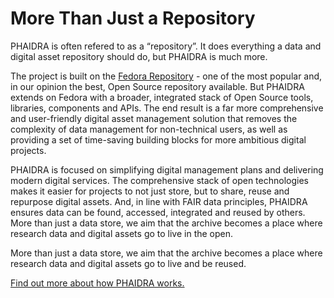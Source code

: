 # More Than Just a Repository

PHAIDRA is often refered to as a “repository”. It does everything a data and digital asset repository should do, but PHAIDRA is much more.

The project is built on the [Fedora Repository](https://fedora.lyrasis.org/) - one of the most popular and, in our opinion the best, Open Source repository available. But PHAIDRA extends on Fedora with a broader, integrated stack of Open Source tools, libraries, components and APIs. The end result is a far more comprehensive and user-friendly digital asset management solution that removes the complexity of data management for non-technical users, as well as providing a set of time-saving building blocks for more ambitious digital projects.

PHAIDRA is focused on simplifying digital management plans and delivering modern digital services. The comprehensive stack of open technologies makes it easier for projects to not just store, but to share, reuse and repurpose digital assets. And, in line with FAIR data principles, PHAIDRA ensures data can be found, accessed, integrated and reused by others.
More than just a data store, we aim that the archive becomes a place where research data and digital assets go to live in the open.

More than just a data store, we aim that the archive becomes a place where research data and digital assets go to live and be reused.

[Find out more about how PHAIDRA works.](website/docs/docs)
